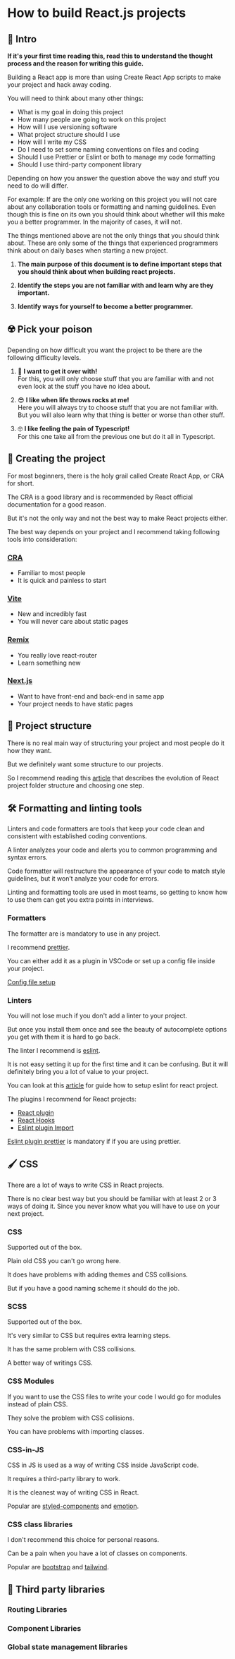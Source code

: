 # How to build React.js projects

## 🏁 Intro

**If it's your first time reading this, read this to understand the thought process and the reason for writing this guide.**

Building a React app is more than using Create React App scripts to make your project and hack away coding.

You will need to think about many other things:

- What is my goal in doing this project
- How many people are going to work on this project
- How will I use versioning software
- What project structure should I use
- How will I write my CSS
- Do I need to set some naming conventions on files and coding
- Should I use Prettier or Eslint or both to manage my code formatting
- Should I use third-party component library

Depending on how you answer the question above the way and stuff you need to do will differ.

For example: If are the only one working on this project you will not care about any collaboration tools or formatting and naming guidelines. Even though this is fine on its own you should think about whether will this make you a better programmer. In the majority of cases, it will not.

The things mentioned above are not the only things that you should think about. These are only some of the things that experienced programmers think about on daily bases when starting a new project.

1. **The main purpose of this document is to define important steps that you should think about when building react projects.**

2. **Identify the steps you are not familiar with and learn why are they important.**

3. **Identify ways for yourself to become a better programmer.**

## ☢️ Pick your poison

Depending on how difficult you want the project to be there are the following difficulty levels.

1. 🥸 **I want to get it over with!** <br>
   For this, you will only choose stuff that you are familiar with and not even look at the stuff you have no idea about.

2. 😎 **I like when life throws rocks at me!** <br>
   Here you will always try to choose stuff that you are not familiar with. But you will also learn why that thing is better or worse than other stuff.

3. 🤓 **I like feeling the pain of Typescript!** <br>
   For this one take all from the previous one but do it all in Typescript.

## 🚀 Creating the project

For most beginners, there is the holy grail called Create React App, or CRA for short.

The CRA is a good library and is recommended by React official documentation for a good reason.

But it's not the only way and not the best way to make React projects either.

The best way depends on your project and I recommend taking following tools into consideration:

### [CRA](https://create-react-app.dev/)

- Familiar to most people
- It is quick and painless to start

### [Vite](https://vitejs.dev/)

- New and incredibly fast
- You will never care about static pages

### [Remix](https://remix.run/)

- You really love react-router
- Learn something new

### [Next.js](https://nextjs.org/)

- Want to have front-end and back-end in same app
- Your project needs to have static pages

## 📄 Project structure

There is no real main way of structuring your project and most people do it how they want.

But we definitely want some structure to our projects.

So I recommend reading this [article](https://www.robinwieruch.de/react-folder-structure/) that describes the evolution of React project folder structure and choosing one step.

## 🛠 Formatting and linting tools

Linters and code formatters are tools that keep your code clean and consistent with established coding conventions.

A linter analyzes your code and alerts you to common programming and syntax errors.

Code formatter will restructure the appearance of your code to match style guidelines, but it won’t analyze your code for errors.

Linting and formatting tools are used in most teams, so getting to know how to use them can get you extra points in interviews.

### Formatters

The formatter are is mandatory to use in any project.

I recommend [prettier](https://prettier.io/).

You can either add it as a plugin in VSCode or set up a config file inside your project.

[Config file setup](https://prettier.io/docs/en/install.html)

### Linters

You will not lose much if you don't add a linter to your project.

But once you install them once and see the beauty of autocomplete options you get with them it is hard to go back.

The linter I recommend is [eslint](https://eslint.org/).

It is not easy setting it up for the first time and it can be confusing. But it will definitely bring you a lot of value to your project.

You can look at this [article](https://medium.com/@RossWhitehouse/setting-up-eslint-in-react-c20015ef35f7) for guide how to setup eslint for react project.

The plugins I recommend for React projects:

- [React plugin](https://github.com/jsx-eslint/eslint-plugin-react)
- [React Hooks](https://github.com/facebook/react/tree/main/packages/eslint-plugin-react-hooks)
- [Eslint plugin Import](https://github.com/import-js/eslint-plugin-import)

[Eslint plugin prettier](https://github.com/prettier/eslint-plugin-prettier) is mandatory if if you are using prettier.

## 🖌 CSS

There are a lot of ways to write CSS in React projects.

There is no clear best way but you should be familiar with at least 2 or 3 ways of doing it. Since you never know what you will have to use on your next project.

### CSS

Supported out of the box.

Plain old CSS you can't go wrong here.

It does have problems with adding themes and CSS collisions.

But if you have a good naming scheme it should do the job.

### SCSS

Supported out of the box.

It's very similar to CSS but requires extra learning steps.

It has the same problem with CSS collisions.

A better way of writings CSS.

### CSS Modules

If you want to use the CSS files to write your code I would go for modules instead of plain CSS.

They solve the problem with CSS collisions.

You can have problems with importing classes.

### CSS-in-JS

CSS in JS is used as a way of writing CSS inside JavaScript code.

It requires a third-party library to work.

It is the cleanest way of writing CSS in React.

Popular are [styled-components](https://styled-components.com/) and [emotion](https://emotion.sh/docs/introduction).

### CSS class libraries

I don't recommend this choice for personal reasons.

Can be a pain when you have a lot of classes on components.

Popular are [bootstrap](https://react-bootstrap.github.io/getting-started/introduction) and [tailwind](https://tailwindcss.com/docs/guides/create-react-app).

## 👀 Third party libraries

### Routing Libraries

### Component Libraries

### Global state management libraries
